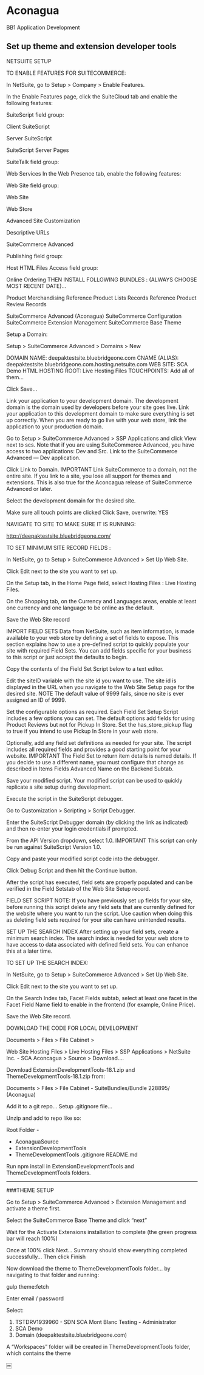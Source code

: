 # Aconagua
BB1 Application Development

## Set up theme and extension developer tools

NETSUITE SETUP

TO ENABLE FEATURES FOR SUITECOMMERCE:

In NetSuite, go to Setup > Company > Enable Features.

In the Enable Features page, click the SuiteCloud tab and enable the following features:

SuiteScript field group:

Client SuiteScript

Server SuiteScript

SuiteScript Server Pages

SuiteTalk field group:

Web Services
In the Web Presence tab, enable the following features:

Web Site field group:

Web Site

Web Store

Advanced Site Customization

Descriptive URLs

SuiteCommerce Advanced

Publishing field group:

Host HTML Files
Access field group:

Online Ordering
THEN INSTALL FOLLOWING BUNDLES :
(ALWAYS CHOOSE MOST RECENT DATE)…

Product Merchandising
Reference Product Lists Records
Reference Product Review Records

SuiteCommerce Advanced (Aconagua)
SuiteCommerce Configuration
SuiteCommerce Extension Management
SuiteCommerce Base Theme

Setup a Domain:

Setup > SuiteCommerce Advanced > Domains > New

DOMAIN NAME: deepaktestsite.bluebridgeone.com
CNAME (ALIAS): deepaktestsite.bluebridgeone.com.hosting.netsuite.com
WEB SITE: SCA Demo
HTML HOSTING ROOT: Live Hosting Files
TOUCHPOINTS: Add all of them…

Click Save…

Link your application to your development domain.
The development domain is the domain used by developers before your site goes live. Link your application to this development domain to make sure everything is set up correctly. When you are ready to go live with your web store, link the application to your production domain.

Go to Setup > SuiteCommerce Advanced > SSP Applications and click View next to scs.
Note that if you are using SuiteCommerce Advanced, you have access to two applications: Dev and Src. Link to the SuiteCommerce Advanced — Dev <release> application.

Click Link to Domain.
IMPORTANT Link SuiteCommerce to a domain, not the entire site. If you link to a site, you lose all support for themes and extensions. This is also true for the Aconcagua release of SuiteCommerce Advanced or later.

Select the development domain for the desired site.

Make sure all touch points are clicked
Click Save, overwrite: YES

NAVIGATE TO SITE TO MAKE SURE IT IS RUNNING:

http://deepaktestsite.bluebridgeone.com/

TO SET MINIMUM SITE RECORD FIELDS :

In NetSuite, go to Setup > SuiteCommerce Advanced > Set Up Web Site.

Click Edit next to the site you want to set up.

On the Setup tab, in the Home Page field, select Hosting Files : Live Hosting Files.

On the Shopping tab, on the Currency and Languages areas, enable at least one currency and one language to be online as the default.

Save the Web Site record

IMPORT FIELD SETS
Data from NetSuite, such as item information, is made available to your web store by defining a set of fields to expose. This section explains how to use a pre-defined script to quickly populate your site with required Field Sets. You can add fields specific for your business to this script or just accept the defaults to begin.

Copy the contents of the Field Set Script below to a text editor.

Edit the siteID variable with the site id you want to use.
The site id is displayed in the URL when you navigate to the Web Site Setup page for the desired site.
NOTE The default value of 9999 fails, since no site is ever assigned an ID of 9999.

Set the configurable options as required.
Each Field Set Setup Script includes a few options you can set. The default options add fields for using Product Reviews but not for Pickup In Store. Set the has_store_pickup flag to true if you intend to use Pickup In Store in your web store.

Optionally, add any field set definitions as needed for your site.
The script includes all required fields and provides a good starting point for your website.
IMPORTANT The Field Set to return item details is named details. If you decide to use a different name, you must configure that change as described in Items Fields Advanced Name on the Backend Subtab.

Save your modified script.
Your modified script can be used to quickly replicate a site setup during development.

Execute the script in the SuiteScript debugger.

Go to Customization > Scripting > Script Debugger.

Enter the SuiteScript Debugger domain (by clicking the link as indicated) and then re-enter your login credentials if prompted.

From the API Version dropdown, select 1.0.
IMPORTANT This script can only be run against SuiteScript Version 1.0.

Copy and paste your modified script code into the debugger.

Click Debug Script and then hit the Continue button.

After the script has executed, field sets are properly populated and can be verified in the Field Setstab of the Web Site Setup record.

FIELD SET SCRIPT
NOTE: If you have previously set up fields for your site, before running this script delete any field sets that are currently defined for the website where you want to run the script. Use caution when doing this as deleting field sets required for your site can have unintended results.

SET UP THE SEARCH INDEX
After setting up your field sets, create a minimum search index. The search index is needed for your web store to have access to data associated with defined field sets. You can enhance this at a later time.

TO SET UP THE SEARCH INDEX:

In NetSuite, go to Setup > SuiteCommerce Advanced > Set Up Web Site.

Click Edit next to the site you want to set up.

On the Search Index tab, Facet Fields subtab, select at least one facet in the Facet Field Name field to enable in the frontend (for example, Online Price).

Save the Web Site record.

DOWNLOAD THE CODE FOR LOCAL DEVELOPMENT

Documents > Files > File Cabinet >

Web Site Hosting Files > Live Hosting Files > SSP Applications > NetSuite Inc. - SCA Aconcagua > Source > Download….

Download ExtensionDevelopmentTools-18.1.zip and ThemeDevelopmentTools-18.1.zip from:

Documents > Files > File Cabinet - SuiteBundles/Bundle 228895/ (Aconagua)

Add it to a git repo…
Setup .gitignore file…

Unzip and add to repo like so:

Root Folder -
- AconaguaSource
- ExtensionDevelopmentTools
- ThemeDevelopmentTools
.gitignore
README.md

Run npm install in ExtensionDevelopmentTools and ThemeDevelopmentTools folders.

_____________________________________________________________________

###THEME SETUP

Go to Setup > SuiteCommerce Advanced > Extension Management and activate a theme first.

Select the SuiteCommerce Base Theme and click “next” 

Wait for the Activate Extensions installation to complete (the green progress bar will reach 100%)

Once at 100% click Next… Summary should show everything completed successfully… Then click Finish

Now download the theme to ThemeDevelopmentTools folder… by navigating to that folder and running:

gulp theme:fetch

Enter email / password

Select:

1. TSTDRV1939960 - SDN SCA Mont Blanc Testing - Administrator
2. SCA Demo
3. Domain (deepaktestsite.bluebridgeone.com)

A “Workspaces” folder will be created in ThemeDevelopmentTools folder, which contains the theme

￼





